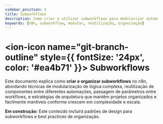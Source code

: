 ```yaml
---
sidebar_position: 5
title: Subworkflows
description: Como criar e utilizar subworkflows para modularizar automações no n8n
keywords: [n8n, subworkflow, modular, reutilização, organização]
---
```


# <ion-icon name="git-branch-outline" style={{ fontSize: '24px', color: '#ea4b71' }}></ion-icon> Subworkflows

Este documento explica como **criar e organizar subworkflows** no n8n, abordando técnicas de modularização de lógica complexa, reutilização de componentes entre diferentes automações, passagem de parâmetros entre workflows, e estratégias de arquitetura que mantêm projetos organizados e facilmente mantíveis conforme crescem em complexidade e escala.

**Em construção:** Este conteúdo incluirá padrões de design para subworkflows e best practices de organização.
